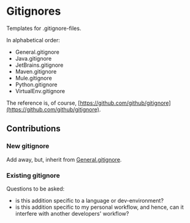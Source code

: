 # Gitignores

Templates for .gitignore-files.

In alphabetical order:

- General.gitignore
- Java.gitignore
- JetBrains.gitignore
- Maven.gitignore
- Mule.gitignore
- Python.gitignore
- VirtualEnv.gitignore

The reference is, of course, [https://github.com/github/gitignore](https://github.com/github/gitignore).

## Contributions

### New gitignore

Add away, but, inherit from [General.gitignore](./General.gitignore).

### Existing gitignore

Questions to be asked:

- is this addition specific to a language or dev-environment?
- is this addition specific to my personal workflow, and hence, can it
  interfere with another developers' workflow?

